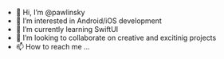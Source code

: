 - 👋 Hi, I’m @pawlinsky
- 👀 I’m interested in Android/iOS development
- 🌱 I’m currently learning SwiftUI
- 💞️ I’m looking to collaborate on creative and excitinig projects
- 📫 How to reach me ...

<!---
pawlinsky/pawlinsky is a ✨ special ✨ repository because its `README.md` (this file) appears on your GitHub profile.
You can click the Preview link to take a look at your changes.
--->
